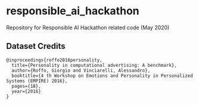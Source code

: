 # responsible_ai_hackathon
Repository for Responsible AI Hackathon related code (May 2020)

## Dataset Credits
```
@inproceedings{roffo2016personality,
  title={Personality in computational advertising: A benchmark},
  author={Roffo, Giorgio and Vinciarelli, Alessandro},
  booktitle={4 th Workshop on Emotions and Personality in Personalized Systems (EMPIRE) 2016},
  pages={18},
  year={2016}
}
```